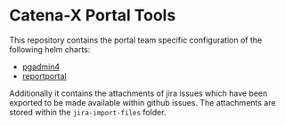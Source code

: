 # Catena-X Portal Tools

This repository contains the portal team specific configuration of the following helm charts:

* [pgadmin4](https://artifacthub.io/packages/helm/runix/pgadmin4)
* [reportportal](https://artifacthub.io/packages/helm/reportportal/reportportal)

Additionally it contains the attachments of jira issues which have been exported to be made available within github issues. The attachments are stored within the `jira-import-files` folder.